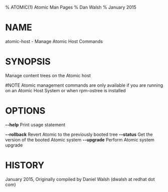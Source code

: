 % ATOMIC(1) Atomic Man Pages
% Dan Walsh
% January 2015
# NAME
atomic-host - Manage Atomic Host Commands

# SYNOPSIS
Manage content trees on the Atomic host

#NOTE
Atomic management commands are only available if you are running on an Atomic Host System or when rpm-ostree is installed

# OPTIONS
**--help**
  Print usage statement

**--rollback**
Revert Atomic to the previously booted tree
**--status**
Get the version of the booted Atomic system
**--upgrade**
Perform Atomic system upgrade

# HISTORY
January 2015, Originally compiled by Daniel Walsh (dwalsh at redhat dot com)
